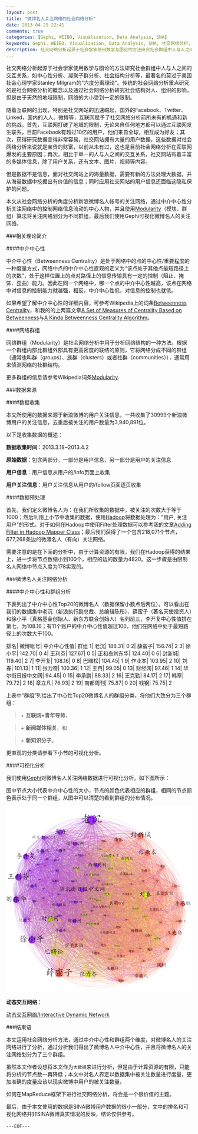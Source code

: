 ```yaml
---
layout: post
title: "微博名人关注网络的社会网络分析"
date: 2013-04-29 22:41
comments: true
categories: [Gephi, WEIBO, Visualization, Data Analysis, SNA]
keywords: Gephi, WEIBO, Visualization, Data Analysis, SNA, 社交网络分析, 数据可视化, 数据分析, 微博
description: 社交网络分析起源于社会学家使用数学与图论的方法研究社会群组中人与人之间的交互关系，如中心性分析、凝聚子群分析、社会结构分析等，最著名的莫过于美国社会心理学家Stanley Milgram的"六度分离理论"。随着互联网的出现，特别是社交网站的迅速崛起，互联网赋予了社交网络分析前所未有的机遇和新的挑战。本文从社会网络分析的角度分析新浪微博名人帐号的关注网络，通过中介中心性分析关注网络中的控制网络信息流动的中心人物，并且使用Modularity（模块、群组）算法将关注网络划分为不同群组，最后我们使用Gephi可视化微博名人的关注网络。
---
```


社交网络分析起源于社会学家使用数学与图论的方法研究社会群组中人与人之间的交互关系，如中心性分析、凝聚子群分析、社会结构分析等，最著名的莫过于美国社会心理学家Stanley Milgram的"六度分离理论"。传统的社会网络分析重点研究的是社会网络分析的概念以及通过社会网络分析研究社会结构对人、组织的影响，但是由于天然的地域限制，网络的大小受到一定的限制。

随着互联网的出现，特别是社交网站的迅速崛起，国外的Facebook、Twitter、Linked，国内的人人、微博等，互联网赋予了社交网络分析前所未有的机遇和新的挑战。首先，互联网打破了地域的限制，无论来自任何地方都可以通过互联网发生联系，目前Facebook有超过10亿的用户，他们来自全球，相互成为好友；其次，获得研究数据变得非常容易，社交网站拥有大量的用户数据，这些数据对社会网络分析来说就是宝贵的财富，以前从未有过，这也是目前社会网络分析在互联网爆发的主要原因；再次，相比于单一的人与人之间的交互关系，社交网站有着丰富的多媒体信息，除了用户关系，还有文本、图片、视频等内容。

但是数据不是信息，面对社交网站上的海量数据，需要有新的方法处理大数据，并从海量数据中挖掘出有价值的信息；同时应用社交网站的用户信息还面临这隐私保护的问题。

本文从社会网络分析的角度分析新浪微博名人帐号的关注网络，通过中介中心性分析关注网络中的控制网络信息流动的中心人物，并且使用[Modularity][modularity]（模块、群组）算法将关注网络划分为不同群组，最后我们使用Gephi可视化微博名人的关注网络。

###相关理论简介

####中介中心性

中介中心性（Betweenness Centrality）是处于网络中的点的中心性/重要程度的一种度量方式，网络中点的中介中心性直观的定义为“该点处于其他点最短路径上的次数”，处于这样位置上的点对路径上的信息传输具有一定的控制（阻止、掩饰、歪曲）能力。因此在同一个网络中，哪一个点的中介中心性越高，该点在网络中对信息的控制能力就越强，相反，中介中心性低，对信息的控制也就低。

如果希望了解中介中心性的详细内容，可参考Wikipedia上的词条[Betweenness Centrality][bcwiki]，和我的的上两篇文章[A Set of Measures of Centrality Based on Betweenness][bcm]与[A Kinda Betweenness Centrality Algorithm][bca]。

####网络群组

网络群组（Modularity）是社会网络分析中用于分析网络结构的一种方法。根据一个群组内部比群组外部具有更高密度的联结的原则，它将网络分成不同的群组（通常也叫群（groups）、族群（clusters）或者社群（communities）），通常用来侦测网络的社群结构。

更多群组的信息请参考Wikipedia词条[Modularity][Modularity].

###数据来源

####数据收集

本文所使用的数据来源于新浪微博的用户关注信息，一共收集了30999个新浪微博用户的关注信息，去重后被关注的用户数量为3,940,891位。

以下是收集数据的概述：


**数据收集时间**：2013.3.18~2013.4.2

**原始数据**：包含两部分，一部分是用户信息，另一部分是用户的关注信息

**用户信息**：用户信息从用户的/info页面上收集

**用户关注信息**：用户关注信息从用户的/follow页面逐页收集

####数据预处理

首先，我们定义微博名人为：在我们所收集的数据中，被关注的次数大于等于1000；然后利用上小节中收集的数据，使用[Hadoop][hdp]将数据处理为："用户, 关注用户"的形式。对于如何在Hadoop中使用Filter处理数据可以参考我的文章[Adding Filter in Hadoop Mapper Class][afihmc]；最后我们获得了一个包含218,071个节点，677,268条边的微薄名人（有向）关注网络。

需要注意的是在下面的分析中，由于计算资源的有限，我们在Hadoop获得的结果上，进一步将节点数缩小到100个，相应的边的数量为4820。这一步骤是由限制名人网络中节点入度为178实现的。


###微博名人关注网络分析


####中介中心性和群组分析

下表列出了中介中心性Top20的微博名人（数据保留小数点后两位）。可以看出在我们的数据集中老沉（新浪执行副总裁、总编辑陈彤）、薛蛮子（著名天使投资人）和徐小平（真格基金创始人、新东方联合创始人）名列前三，李开复中心性值排在第七，为108.16；有11个账户的中介中心性值超过100，他们在网络中处于最短路径上的次数大于100。


排名|	微博帐号|	中介中心性值|	群组
1|	老沉|	188.31|	0
2|	薛蛮子|	156.74|	2
3|	徐小平|	142.70|	0
4|	王利芬|	127.67|	0
5|	正和岛刘东华|	124.40|	0
6|	封新城|	119.40|	2
7|	李开复|	108.16|	0
8|	巴曙松|	104.45|	1
9|	作业本|	103.95|	2
10|	刘春|	101.13|	1
11|	张力奋|	100.36|	1
12|	王冉|	99.05|	0
13|	财经网|	97.46|	1
14|	华尔街日报中文网|	94.45|	0
15|	李承鹏|	88.33|	2
16|	王克勤|	84.17|	2
17|	韩寒|	79.72|	2
18|	章立凡|	76.93|	2
19|	南都周刊|	75.87|	0
20|	钱钢|	75.75|	2

上表中“群组”列给出了中心性Top20微博名人的群组分类，将他们大致分为三个群组：

> \+ **互联网+青年导师**，

> \+ **新闻媒体相关**，和

> \+ **新知识分子**。

更直观的分类请参看下小节的可视化分析。

####可视化分析

我们使用[Gephi][gephi]对微博名人关注网络数据进行可视化分析。如下图所示：

图中节点大小代表中介中心性的大小，节点的颜色代表相应的群组，相同的节点颜色表示处于同一个群组，从图中可以清楚的看到群组的分布情况。

![fntk_100](/images/fntk100.png)

**动态交互网络**：

[动态交互网络/Interactive Dynamic Network](/network/index.html)


###结束语

本文运用社会网络分析方法，通过中介中心性和群组两个维度，对微博名人的关注网络进行了分析，通过分析我们得出了微博名人中介中心性，并且将微博名人的关注网络划分为了三个群组。

虽然本文作者设想将本文作为`大数据`来进行分析，但是由于计算资源的有限，只能将分析的节点数一再降低；本文中对名人界定以数据集中被关注数量进行度量，更加准确的度量应该以现实微博中用户的被关注数量。

如何在MapReduce框架下进行社交网络分析，将会是一个很价值的主题。

最后，由于本文使用的数据是SINA微博用户数据的很小一部分，文中的排名和可视化网络并非SINA微博真实情况的反映，结论仅供参考。


`---EOF---`


[afihmc]:/blog/2013/04/21/adding-filter-in-hadoop-mapper-class/
[hdp]:http://hadoop.apache.org/
[gephi]:https://gephi.org/
[wbscrp]:/blog/2013/04/08/weibo-scrapy-framework-with-multi-threading/
[bca]:http://yoyzhou.github.io/blog/2013/04/29/a-kinda-betweenness-centrality-algorithm/
[bcm]:/blog/2013/04/28/studying-notes-a-set-of-measures-of-centrality-based-on-betweenness/
[bcwiki]:http://en.wikipedia.org/wiki/Betweenness_centrality
[modularity]:http://en.wikipedia.org/wiki/Modularity_(networks)


